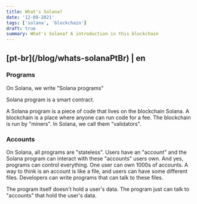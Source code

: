 ```yaml
---
title: What's Solana?
date: '12-09-2021'
tags: ['solana', 'blockchain']
draft: true
summary: What's Solana? A introduction in this blockchain
---
```


<h2>[pt-br](/blog/whats-solanaPtBr) | en</h2>

### Programs

On Solana, we write "Solana programs"

Solana program is a smart contract.

A Solana program is a piece of code that lives on the blockchain Solana. A blockchain is a place where anyone can run code for a fee. The blockchain is run by "miners". In Solana, we call them "validators".

### Accounts

On Solana, all programs are "stateless". Users have an "account" and the Solana program can interact with these "accounts" users own. And yes, programs can control everything. One user can own 1000s of accounts. A way to think is an account is like a file, and users can have some different files. Developers can write programs that can talk to these files.

The program itself doesn't hold a user's data. The program just can talk to "accounts" that hold the user's data.
